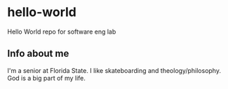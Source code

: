 # hello-world
Hello World repo for software eng lab

## Info about me
I'm a senior at Florida State. I like skateboarding and theology/philosophy. God is a big part of my life. 
